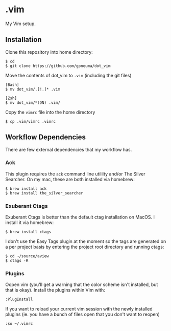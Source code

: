# .vim

My Vim setup.

## Installation

Clone this repository into home directory:

```shell
$ cd
$ git clone https://github.com/gpneuma/dot_vim
```

Move the contents of dot_vim to `.vim` (including the git files)

```shell
[Bash]
$ mv dot_vim/.[!.]* .vim

[Zsh]
$ mv dot_vim/*(DN) .vim/
```

Copy the `vimrc` file into the home directory

```shell
$ cp .vim/vimrc .vimrc
```

## Workflow Dependencies

There are few external dependencies that my workflow has.

### Ack

This plugin requires the `ack` command line utililty and/or The Silver Searcher.
On my mac, these are both installed via homebrew:

```shell
$ brew install ack
$ brew install the_silver_searcher
```

### Exuberant Ctags

Exuberant Ctags is better than the default ctag installation on MacOS. I install
it via homebrew:

```shell
$ brew install ctags
```

I don't use the Easy Tags plugin at the moment so the tags are generated on a per
project basis by entering the project root directory and running ctags:

```shell
$ cd ~/source/aview
$ ctags -R
```

### Plugins

Oopen vim (you'll get a warning that the color scheme isn't installed, but that is
okay). Install the plugins within Vim with:

```
:PlugInstall
```

If you want to reload your current vim session with the newly installed plugins
(ie. you have a bunch of files open that you don't want to reopen)

```
:so ~/.vimrc
```
